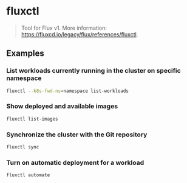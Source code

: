 # fluxctl

> Tool for Flux v1. More information: <https://fluxcd.io/legacy/flux/references/fluxctl>.

## Examples

### List workloads currently running in the cluster on specific namespace

```bash
fluxctl --k8s-fwd-ns=namespace list-workloads
```

### Show deployed and available images

```bash
fluxctl list-images
```

### Synchronize the cluster with the Git repository

```bash
fluxctl sync
```

### Turn on automatic deployment for a workload

```bash
fluxctl automate
```
